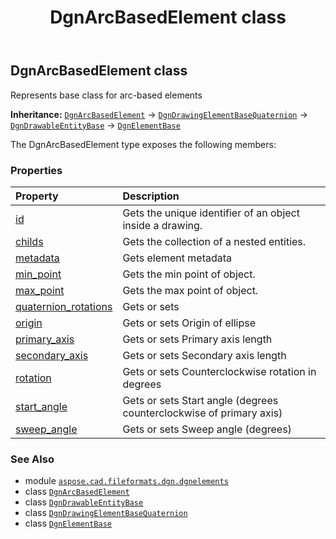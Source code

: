 ﻿---
title: DgnArcBasedElement class
second_title: Aspose.CAD for Python via .NET API References
description: 
type: docs
weight: 20
url: /python-net/aspose.cad.fileformats.dgn.dgnelements/dgnarcbasedelement/
is_root: false
---

## DgnArcBasedElement class

Represents base class for arc-based elements



**Inheritance:** [`DgnArcBasedElement`](/cad/python-net/aspose.cad.fileformats.dgn.dgnelements/dgnarcbasedelement) → 
[`DgnDrawingElementBaseQuaternion`](/cad/python-net/aspose.cad.fileformats.dgn.dgnelements/dgndrawingelementbasequaternion) → 
[`DgnDrawableEntityBase`](/cad/python-net/aspose.cad.fileformats.dgn.dgnelements/dgndrawableentitybase) → 
[`DgnElementBase`](/cad/python-net/aspose.cad.fileformats.dgn.dgnelements/dgnelementbase)



The DgnArcBasedElement type exposes the following members:

### Properties
| Property | Description |
| :- | :- |
| [id](/cad/python-net/aspose.cad.fileformats.dgn.dgnelements/dgnarcbasedelement/id) | Gets the unique identifier of an object inside a drawing. |
| [childs](/cad/python-net/aspose.cad.fileformats.dgn.dgnelements/dgnarcbasedelement/childs) | Gets the collection of a nested entities. |
| [metadata](/cad/python-net/aspose.cad.fileformats.dgn.dgnelements/dgnarcbasedelement/metadata) | Gets element metadata |
| [min_point](/cad/python-net/aspose.cad.fileformats.dgn.dgnelements/dgnarcbasedelement/min_point) | Gets the min point of object. |
| [max_point](/cad/python-net/aspose.cad.fileformats.dgn.dgnelements/dgnarcbasedelement/max_point) | Gets the max point of object. |
| [quaternion_rotations](/cad/python-net/aspose.cad.fileformats.dgn.dgnelements/dgnarcbasedelement/quaternion_rotations) | Gets or sets |
| [origin](/cad/python-net/aspose.cad.fileformats.dgn.dgnelements/dgnarcbasedelement/origin) | Gets or sets Origin of ellipse |
| [primary_axis](/cad/python-net/aspose.cad.fileformats.dgn.dgnelements/dgnarcbasedelement/primary_axis) | Gets or sets Primary axis length |
| [secondary_axis](/cad/python-net/aspose.cad.fileformats.dgn.dgnelements/dgnarcbasedelement/secondary_axis) | Gets or sets Secondary axis length |
| [rotation](/cad/python-net/aspose.cad.fileformats.dgn.dgnelements/dgnarcbasedelement/rotation) | Gets or sets Counterclockwise rotation in degrees |
| [start_angle](/cad/python-net/aspose.cad.fileformats.dgn.dgnelements/dgnarcbasedelement/start_angle) | Gets or sets Start angle (degrees counterclockwise of primary axis) |
| [sweep_angle](/cad/python-net/aspose.cad.fileformats.dgn.dgnelements/dgnarcbasedelement/sweep_angle) | Gets or sets Sweep angle (degrees) |



### See Also
* module [`aspose.cad.fileformats.dgn.dgnelements`](..)
* class [`DgnArcBasedElement`](/cad/python-net/aspose.cad.fileformats.dgn.dgnelements/dgnarcbasedelement)
* class [`DgnDrawableEntityBase`](/cad/python-net/aspose.cad.fileformats.dgn.dgnelements/dgndrawableentitybase)
* class [`DgnDrawingElementBaseQuaternion`](/cad/python-net/aspose.cad.fileformats.dgn.dgnelements/dgndrawingelementbasequaternion)
* class [`DgnElementBase`](/cad/python-net/aspose.cad.fileformats.dgn.dgnelements/dgnelementbase)
